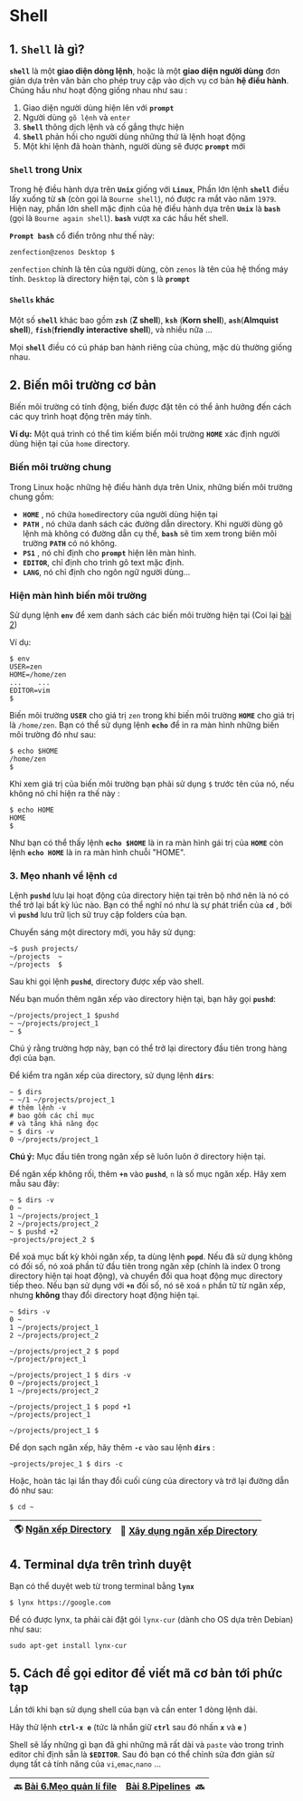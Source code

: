 # Shell

## 1. `Shell` là gì?

**`shell`** là một **giao diện dòng lệnh**, hoặc là một **giao diện người dùng** đơn giản dựa trên văn bản cho phép truy cập vào dịch vụ cơ bản **hệ điều hành**. Chúng hầu như hoạt động giống nhau như sau : 

1. Giao diện người dùng hiện lên với **`prompt`**
2. Người dùng `gõ lệnh` và `enter`
3. **`Shell`** thông dịch lệnh và cố gắng thực hiện 
4. **`Shell`** phản hồi cho người dùng những thứ là lệnh hoạt động
5. Một khi lệnh đã hoàn thành, người dùng sẽ được **`prompt`** mới

### `Shell` trong Unix

Trong hệ điều hành dựa trên **`Unix`** giống với **`Linux`**, Phần lớn lệnh **`shell`** điều lấy xuống từ **`sh`** (còn gọi là `Bourne shell`), nó được ra mắt vào năm `1979`. Hiện nay, phần lớn shell mặc định của hệ điều hành dựa trên **`Unix`** là **`bash`** (gọi là `Bourne again shell`). **`bash`** vượt xa các hầu hết shell.

**`Prompt bash`** cổ điển trông như thế này:

```shell
zenfection@zenos Desktop $
```

`zenfection` chính là tên của người dùng, còn `zenos` là tên của hệ thống máy tính. `Desktop` là directory hiện tại, còn `$` là **`prompt`**

#### `Shells` khác

Một số **`shell`** khác bao gồm **`zsh`** (**Z shell**), **`ksh`** (**Korn shell**), **`ash`**(**Almquist shell**), **`fish`**(**friendly interactive shell**), và nhiều nữa ...

Mọi **`shell`** điều có cú pháp ban hành riêng của chúng, mặc dù thường giống nhau.

## 2. Biến môi trường cơ bản

Biến môi trường có tính động, biến được đặt tên có thể ảnh hưởng đến cách các quy trình hoạt động trên máy tính.

**Ví dụ:** Một quá trình có thể tìm kiếm biến môi trường **`HOME`** xác định người dùng hiện tại của `home` directory.

### Biến môi trường chung

Trong Linux hoặc những hệ điều hành dựa trên Unix, những biến môi trường chung gồm: 

- **`HOME`** , nó chứa `home`directory của người dùng hiện tại
- **`PATH`** , nó chứa danh sách các đường dẫn directory. Khi người dùng gõ lệnh mà không có đường dẫn cụ thể, **`bash`** sẽ tìm xem trong biên môi trường **`PATH`** có nó không.
- **`PS1`** , nó chỉ định cho **`prompt`** hiện lên màn hình.
- **`EDITOR`**, chỉ định cho trình gõ text mặc định.
- **`LANG`**, nó chỉ định cho ngôn ngữ người dùng...

### Hiện màn hình biến môi trường

Sử dụng lệnh **`env`** để xem danh sách các biến môi trường hiện tại (Coi lại [bài 2](https://github.com/Zenfection/Linux-for-babies/blob/master/Người%20dùng%20và%20quản%20lí%20file/2.Biến%20môi%20trường.md))

Ví dụ:

```shell
$ env
USER=zen
HOME=/home/zen
...    ...
EDITOR=vim
$
```

Biến môi trường **`USER`** cho giá trị `zen` trong khi biến môi trường **`HOME`** cho giá trị là ``/home/zen``. Bạn có thể sử dụng lệnh **`echo`** để in ra màn hình những biến môi trường đó như sau:

```shell
$ echo $HOME
/home/zen
$
```

Khi xem giá trị của biến môi trường bạn phải sử dụng `$` trước tên của nó, nếu không nó chỉ hiện ra thế này : 

```shell
$ echo HOME
HOME
$
```

Như bạn có thể thấy lệnh **`echo $HOME`** là in ra màn hình gái trị của **`HOME`** còn lệnh **`echo HOME`** là in ra màn hình chuỗi "HOME".

### 3. Mẹo nhanh về lệnh `cd`

Lệnh **`pushd`** lưu lại hoạt động của directory hiện tại trên bộ nhớ nên là nó có thể trở lại bất kỳ lúc nào. Bạn có thể nghĩ nó như là sự phát triển của **`cd`** , bởi vì **`pushd`** lưu trữ lịch sử truy cập folders của bạn.

Chuyển sáng một directory mới, you hãy sử dụng:

```shell
~$ push projects/
~/projects  ~
~/projects  $
```

Sau khi gọi lệnh **`pushd`**, directory được xếp vào shell.

Nếu bạn muốn thêm ngăn xếp vào directory hiện tại, bạn hãy gọi **`pushd`**:

```shell
~/projects/project_1 $pushd
~ ~/projects/project_1
~ $
```

Chú ý rằng trường hợp này, bạn có thể trở lại directory đầu tiên trong hàng đợi của bạn.

Để kiểm tra ngăn xếp của directory, sử dụng lệnh **`dirs`**:

```shell
~ $ dirs
~ ~/1 ~/projects/project_1
# thêm lệnh -v
# bao gồm các chỉ mục
# và tăng khả năng đọc
~ $ dirs -v
0 ~/projects/project_1
```

**Chú ý:** Mục đầu tiên trong ngăn xếp sẽ luôn luôn ở directory hiện tại.

Để ngăn xếp không rối, thêm **`+n`** vào **`pushd`**, `n` là số mục ngăn xếp. Hãy xem mẫu sau đây:

```shell
~ $ dirs -v
0 ~
1 ~/projects/project_1
2 ~/projects/project_2
~ $ pushd +2
~projects/project_2 $
```

Để xoá mục bất kỳ khỏi ngăn xếp, ta dùng lệnh **`popd`**. Nếu đã sử dụng không có đối số, nó xoá phần tử đầu tiên trong ngăn xếp (chính là index 0 trong directory hiện tại hoạt động), và chuyển đổi qua hoạt động mục directory tiếp theo. Nếu bạn sử dụng với **`+n`**  đối số, nó sẽ xoá `n` phần tử từ ngăn xếp, nhưng **không** thay đổi directory hoạt động hiện tại.

```shell
~ $dirs -v
0 ~
1 ~/projects/project_1
2 ~/projects/project_2

~/projects/project_2 $ popd
~/project/project_1

~/projects/project_1 $ dirs -v
0 ~/projects/project_1
1 ~/projects/project_2

~/projects/project_1 $ popd +1
~/projects/project_1

~/projects/project_1 $ 
```

Để dọn sạch ngăn xếp, hãy thêm **`-c`** vào sau lệnh **`dirs`** :

```shell
~projects/projec_1 $ dirs -c
```

Hoặc, hoàn tác lại lần thay đổi cuối cùng của directory và trở lại đường dẫn đó như sau:

```shell
$ cd ~
```

| 🌎 [Ngăn xếp Directory](https://www.gnu.org/software/bash/manual/html_node/The-Directory-Stack.html) | 📱 [Xây dụng ngăn xếp Directory](https://www.gnu.org/software/bash/manual/html_node/Directory-Stack-Builtins.html#Directory-Stack-Builtins) |
| ---------------------------------------------------------------------------------------------------- | ------------------------------------------------------------------------------------------------------------------------------------------- |

## 4. Terminal dựa trên trình duyệt

Bạn có thể duyệt web từ trong terminal bằng  **`lynx`**

```shell
$ lynx https://google.com
```

Để có được lynx, ta phải cài đặt gói `lynx-cur` (dành cho OS dựa trên Debian) như sau:

```shell
sudo apt-get install lynx-cur
```

## 5. Cách để gọi editor để viết mã cơ bản tới phức tạp

Lần tới khi bạn sử dụng shell của bạn và cần enter 1 dòng lệnh dài.

Hãy thử lệnh **`ctrl-x e`** (tức là nhắn giữ **`ctrl`** sau đó nhấn **`x`** và **`e`** )

Shell sẽ lấy những gì bạn đã ghi những mã rất dài và `paste` vào trong trình editor chỉ định sẵn là **`$EDITOR`**. Sau đó bạn có thể chỉnh sửa đơn giản sử dụng tất cả tính năng  của `vi`,`emac`,`nano` ...

| 🔙 [Bài 6.Mẹo quản lí file](https://github.com/Zenfection/Linux-for-babies/blob/master/Người%20dùng%20và%20quản%20lí%20file/6.Mẹo%20quản%20lí%20file.md) | [Bài 8.Pipelines](https://github.com/Zenfection/Linux-for-babies/blob/master/Người%20dùng%20và%20quản%20lí%20file/8.PIPELINES.md)  🔜 |
| -------------------------------------------------------------------------------------------------------------------------------------------------------- | ------------------------------------------------------------------------------------------------------------------------------------- |
